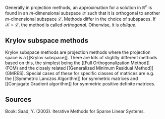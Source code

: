 Generally in projection methods, an approximation for a solution
in $\mathbb{R}^n$ is found in an $m$-dimensional subspace $\mathcal{K}$ such that it
is orthogonal to another $m$-dimensional subspace $\mathcal{L}$.
Methods differ in the choice of subspaces. If $\mathcal{K} = \mathcal{L}$,
the method is called *orthogonal*. Otherwise, it is *oblique*.

## Krylov subspace methods

Krylov subspace methods are projection methods
where the projection space is a [[Krylov subspace]].
There are lots of slightly different methods based on this,
the simplest being the [[Full Orthogonalization Method]] (FOM)
and the closely related [[Generalized Minimum Residual Method]] (GMRES).
Special cases of these for specific classes of matrices are e.g.
the [[Symmetric Lanczos Algorithm]] for symmetric matrices 
and [[Conjugate Gradient algorithm]] for symmetric positive definite matrices.

## Sources

Book: Saad, Y. (2003). Iterative Methods for Sparse Linear Systems.
